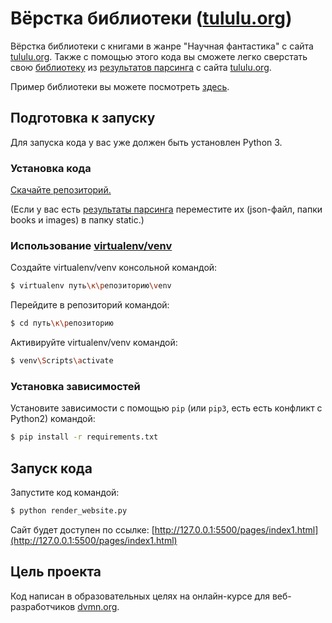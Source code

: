 # Вёрстка библиотеки ([tululu.org](http://tululu.org/))

Вёрстка библиотеки с книгами в жанре "Научная фантастика" с сайта [tululu.org](http://tululu.org/). Также с помощью этого кода вы сможете легко сверстать свою [библиотеку](https://maratdzhukaev09.github.io/verstka_library_devman/pages/index1.html) из [результатов парсинга](https://github.com/maratdzhukaev09/parse_devman) с сайта [tululu.org](http://tululu.org/).

Пример библиотеки вы можете посмотреть [здесь](https://maratdzhukaev09.github.io/verstka_library_devman/pages/index1.html).

## Подготовка к запуску

Для запуска кода у вас уже должен быть установлен Python 3.

### Установка кода

[Скачайте репозиторий.](https://github.com/maratdzhukaev09/verstka_library_devman/archive/master.zip)

(Если у вас есть [результаты парсинга](https://github.com/maratdzhukaev09/parse_devman) переместите их (json-файл, папки books и images) в папку static.)

### Использование [virtualenv/venv](https://docs.python.org/3/library/venv.html)

Создайте virtualenv/venv консольной командой:
```bash
$ virtualenv путь\к\репозиторию\venv
```
Перейдите в репозиторий командой:
```bash
$ cd путь\к\репозиторию
```
Активируйте virtualenv/venv командой:
```bash
$ venv\Scripts\activate
```

### Установка зависимостей

Установите зависимости с помощью `pip` (или `pip3`, есть есть конфликт с Python2) командой:
```bash
$ pip install -r requirements.txt
```

## Запуск кода
Запустите код командой:
```bash
$ python render_website.py
```

Сайт будет доступен по ссылке: [http://127.0.0.1:5500/pages/index1.html](http://127.0.0.1:5500/pages/index1.html)

## Цель проекта

Код написан в образовательных целях на онлайн-курсе для веб-разработчиков [dvmn.org](https://dvmn.org/).